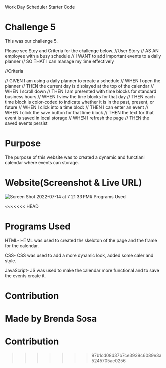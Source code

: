 Work Day Scheduler Starter Code
# Challenge 5
This was our challenge 5.

Please see Stoy and Criteria for the challenge below.
//User Story
// AS AN employee with a busy schedule
// I WANT to add important events to a daily planner
// SO THAT I can manage my time effectively


//Criteria

// GIVEN I am using a daily planner to create a schedule
// WHEN I open the planner
// THEN the current day is displayed at the top of the calendar
// WHEN I scroll down
// THEN I am presented with time blocks for standard business hours
// WHEN I view the time blocks for that day
// THEN each time block is color-coded to indicate whether it is in the past,  present, or future
// WHEN I click into a time block
// THEN I can enter an event
// WHEN I click the save button for that time block
// THEN the text for that event is saved in local storage
// WHEN I refresh the page
// THEN the saved events persist
# Purpose
The purpose of this website was to created a dynamic and functianl calendar where events can storage.
# Website(Screenshot & Live URL)
![Screen Shot 2022-07-14 at 7 21 33 PM](https://user-images.githubusercontent.com/106204413/179117514-0f7c86b0-4900-49ff-aca3-f5e439e6e8f1.png)# Programs Used

<<<<<<< HEAD
# Programs Used
HTML- HTML was used to created the skeloton of the page and the frame for the calendar.

CSS- CSS was used to add a more dynamic look, added some caler and style.

 JavaScript- JS was used to make the calendar more functional and to save the events create it.

# Contribution

Made by Brenda Sosa
=======
# Contribution
>>>>>>> 97b1cd08d37b7ce3939c6089e3a5245705ae0256
